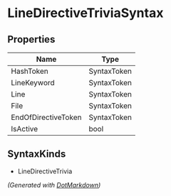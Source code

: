 # LineDirectiveTriviaSyntax

## Properties

| Name                | Type        |
| ------------------- | ----------- |
| HashToken           | SyntaxToken |
| LineKeyword         | SyntaxToken |
| Line                | SyntaxToken |
| File                | SyntaxToken |
| EndOfDirectiveToken | SyntaxToken |
| IsActive            | bool        |

## SyntaxKinds

* LineDirectiveTrivia

*\(Generated with [DotMarkdown](http://github.com/JosefPihrt/DotMarkdown)\)*